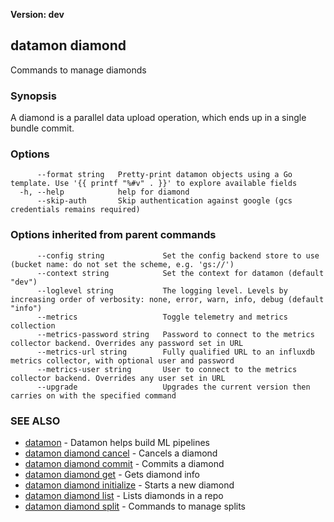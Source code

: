 **Version: dev**

## datamon diamond

Commands to manage diamonds

### Synopsis

A diamond is a parallel data upload operation, which ends up in a single bundle commit.

### Options

```
      --format string   Pretty-print datamon objects using a Go template. Use '{{ printf "%#v" . }}' to explore available fields
  -h, --help            help for diamond
      --skip-auth       Skip authentication against google (gcs credentials remains required)
```

### Options inherited from parent commands

```
      --config string             Set the config backend store to use (bucket name: do not set the scheme, e.g. 'gs://')
      --context string            Set the context for datamon (default "dev")
      --loglevel string           The logging level. Levels by increasing order of verbosity: none, error, warn, info, debug (default "info")
      --metrics                   Toggle telemetry and metrics collection
      --metrics-password string   Password to connect to the metrics collector backend. Overrides any password set in URL
      --metrics-url string        Fully qualified URL to an influxdb metrics collector, with optional user and password
      --metrics-user string       User to connect to the metrics collector backend. Overrides any user set in URL
      --upgrade                   Upgrades the current version then carries on with the specified command
```

### SEE ALSO

* [datamon](datamon.md)	 - Datamon helps build ML pipelines
* [datamon diamond cancel](datamon_diamond_cancel.md)	 - Cancels a diamond
* [datamon diamond commit](datamon_diamond_commit.md)	 - Commits a diamond
* [datamon diamond get](datamon_diamond_get.md)	 - Gets diamond info
* [datamon diamond initialize](datamon_diamond_initialize.md)	 - Starts a new diamond
* [datamon diamond list](datamon_diamond_list.md)	 - Lists diamonds in a repo
* [datamon diamond split](datamon_diamond_split.md)	 - Commands to manage splits

